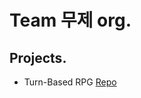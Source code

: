 # Team 무제 org.

## Projects.

- Turn-Based RPG [Repo](https://github.com/TeamUntitledOrg/Proj_TurnbasedRPG)
